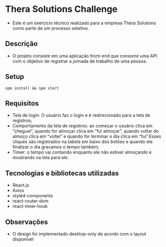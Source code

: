 # Thera Solutions Challenge

- Este é um exercício técnico realizado para a empresa Thera Solutions como parte de um processo seletivo.

## Descrição

- O projeto consiste em uma aplicação front-end que consome uma API com o objetivo de registrar a jornada de trabalho de uma pessoa.

## Setup

`npm install && npm start`

## Requisitos

- Tela de login: O usuário faz o login e é redirecionado para a tela de registros;
- Comportamento da tela de registros: ao começar o usuário clica em “cheguei”, quando for almoçar clica em “fui almoçar”, quando voltar do almoço clica em “voltei” e quando for terminar o dia clica em “fui”.Esses cliques são registrados na tabela em baixo dos botões e quando ele finalizar o dia gravamos o tempo também;
- Timer: o tempo vai contando enquanto ele não estiver almoçando e mostrando na tela para ele.

## Tecnologias e bibliotecas utilizadas

- React.js
- Axios
- styled-components
- react-router-dom
- react-timer-hook

## Observações

- O design foi implementado desktop-only de acordo com o layout disponível
